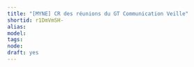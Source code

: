 ```yaml
---
title: "[MYNE] CR des réunions du GT Communication Veille"
shortid: r1DmVmSH-
alias: 
model: 
tags: 
node: 
draft: yes
--- 
```

 
